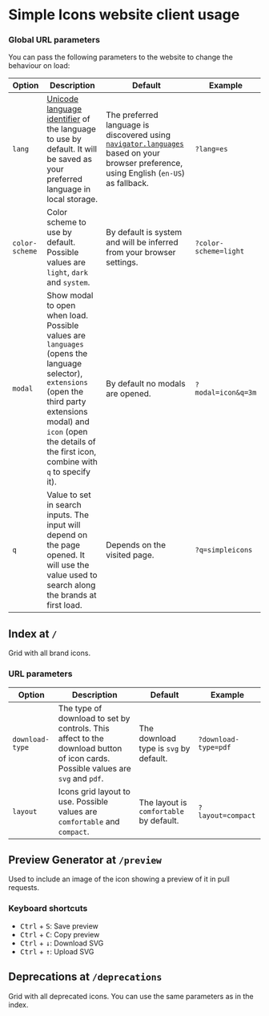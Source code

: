 # Simple Icons website client usage

### Global URL parameters

You can pass the following parameters to the website to change the behaviour on load:

| Option         | Description                                                                                                                                                                                                                        | Default                                                                                                                                                                                                         | Example               |
| -------------- | ---------------------------------------------------------------------------------------------------------------------------------------------------------------------------------------------------------------------------------- | --------------------------------------------------------------------------------------------------------------------------------------------------------------------------------------------------------------- | --------------------- |
| `lang`         | [Unicode language identifier] of the language to use by default. It will be saved as your preferred language in local storage.                                                                                                     | The preferred language is discovered using [`navigator.languages`](https://developer.mozilla.org/en-US/docs/Web/API/Navigator/languages) based on your browser preference, using English (`en-US`) as fallback. | `?lang=es`            |
| `color-scheme` | Color scheme to use by default. Possible values are `light`, `dark` and `system`.                                                                                                                                                  | By default is system and will be inferred from your browser settings.                                                                                                                                           | `?color-scheme=light` |
| `modal`        | Show modal to open when load. Possible values are `languages` (opens the language selector), `extensions` (open the third party extensions modal) and `icon` (open the details of the first icon, combine with `q` to specify it). | By default no modals are opened.                                                                                                                                                                                | `?modal=icon&q=3m`    |
| `q`            | Value to set in search inputs. The input will depend on the page opened. It will use the value used to search along the brands at first load.                                                                                      | Depends on the visited page.                                                                                                                                                                                    | `?q=simpleicons`      |

## Index at `/`

Grid with all brand icons.

### URL parameters

| Option          | Description                                                                                                                     | Default                                 | Example              |
| --------------- | ------------------------------------------------------------------------------------------------------------------------------- | --------------------------------------- | -------------------- |
| `download-type` | The type of download to set by controls. This affect to the download button of icon cards. Possible values are `svg` and `pdf`. | The download type is `svg` by default.  | `?download-type=pdf` |
| `layout`        | Icons grid layout to use. Possible values are `comfortable` and `compact`.                                                      | The layout is `comfortable` by default. | `?layout=compact`    |

[Unicode language identifier]: https://unicode.org/reports/tr35/tr35.html#Unicode_language_identifier

## Preview Generator at `/preview`

Used to include an image of the icon showing a preview of it in pull requests.

### Keyboard shortcuts

- <kbd>Ctrl</kbd> + <kbd>S</kbd>: Save preview
- <kbd>Ctrl</kbd> + <kbd>C</kbd>: Copy preview
- <kbd>Ctrl</kbd> + <kbd>↓</kbd>: Download SVG
- <kbd>Ctrl</kbd> + <kbd>↑</kbd>: Upload SVG

## Deprecations at `/deprecations`

Grid with all deprecated icons. You can use the same parameters as in the index.
